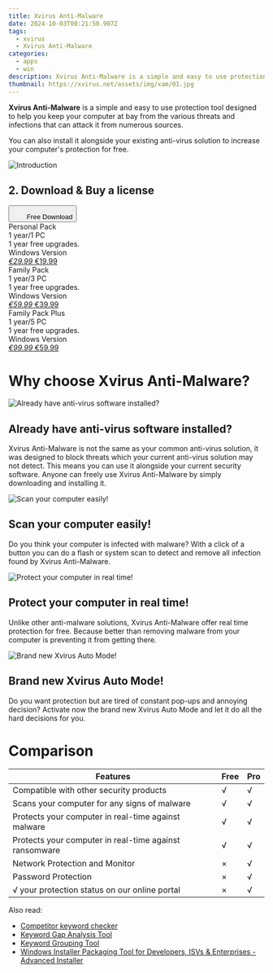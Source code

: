 ```yaml
---
title: Xvirus Anti-Malware
date: 2024-10-03T00:21:50.907Z
tags: 
  - xvirus
  - Xvirus Anti-Malware
categories: 
  - apps
  - win
description: Xvirus Anti-Malware is a simple and easy to use protection tool designed to help you keep your computer at bay from the various threats and infections that can attack it from numerous sources. You can also install it alongside your existing anti-virus solution to increase your computer's protection for free.
thumbnail: https://xvirus.net/assets/img/xam/01.jpg
---
```


**Xvirus Anti-Malware** is a simple and easy to use protection tool designed to help you keep your computer at bay from the various threats and infections that can attack it from numerous sources. 

You can also install it alongside your existing anti-virus solution to increase your computer's protection for free.

![Introduction](https://xvirus.net/assets/img/xam/01.jpg)

## 2. Download & Buy a license

<div class="mx-auto flex items-center justify-center space-x-4">
  <button 
  onclick="javascript:window.open('https://secure.2checkout.com/order/checkout.php?PRODS=4708122&AFFILIATE=108875&QTY=1', '_blank');
    window.open('https://xvirus.net/download/xam.exe', '_blank');void(0);"
  class="flex flex-row font-bold rounded-lg text-lg w-48 h-16 bg-[#FF8014] text-[#ffffff] items-center justify-center p-2">
    <svg width="24px" height="24px" viewBox="0 0 24 24" xmlns="http://www.w3.org/2000/svg" color="#ffffff" fill="none" stroke="currentColor" stroke-width="3" stroke-linecap="round" stroke-linejoin="round"><path d="M4 16.9865V7.01353C4 6.71792 4.21531 6.46636 4.50737 6.42072L19.3074 4.10822C19.6713 4.05137 20 4.33273 20 4.70103V19.299C20 19.6673 19.6713 19.9486 19.3074 19.8918L4.50737 17.5793C4.21531 17.5336 4 17.2821 4 16.9865Z" stroke="#f8f7f7" stroke-width="1.5"></path><path d="M4 12H20" stroke="#f8f7f7" stroke-width="1.5"></path><path d="M10.5 5.5V18.5" stroke="#f8f7f7" stroke-width="1.5"></path></svg>
    <span class="font-medium mx-auto">Free Download</span>  
  </button>
</div>

<div class="mx-auto flex items-center justify-center">
  <div class="m-8 grid grid-cols-1 gap-6 xl:grid-cols-3">
    <div class="flex w-full flex-col rounded-2xl bg-[#ffffff] text-[#374151] shadow-xl xl:w-96">
      <div class="flex h-full flex-col p-8">
        <div class="pb-6 text-3xl font-bold">Personal Pack</div>
        <div class="pb-12 text-lg">
          1 year/1 PC
          <div class="text-xs">1 year free upgrades.</div>
          <div class="text-xs">Windows Version</div>
        </div>
        <div class="flex flex-col gap-3 text-base"></div>
        <div class="flex flex-grow"></div>
        <div class="flex pt-10">
          <a href="https://secure.2checkout.com/order/checkout.php?PRODS=4708122&AFFILIATE=108875&QTY=1" class="w-full transform cursor-pointer rounded-lg bg-[#7e22ce] p-3 text-center text-xl font-bold !text-[#ffffff] !no-underline transition-transform hover:bg-purple-800 active:scale-95"> 
           <em class="text-base line-through !text-[#c5c5c5]">€29.99</em>
            €19.99
          </a>
        </div>
      </div>
    </div>
    <div class="flex w-full flex-col rounded-2xl bg-[#ffffff] text-[#374151] shadow-xl xl:w-96">
      <div class="flex h-full flex-col p-8">
        <div class="pb-6 text-3xl font-bold">Family Pack</div>
        <div class="pb-12 text-lg">
          1 year/3 PC
          <div class="text-xs">1 year free upgrades.</div>
          <div class="text-xs">Windows Version</div>
        </div>
        <div class="flex flex-col gap-3 text-base"></div>
        <div class="flex flex-grow"></div>
        <div class="flex pt-10">
          <a href="https://secure.2checkout.com/order/checkout.php?PRODS=4708122&AFFILIATE=108875&QTY=3" class="w-full transform cursor-pointer rounded-lg bg-[#7e22ce] p-3 text-center text-xl font-bold !text-[#ffffff] !no-underline transition-transform hover:bg-purple-800 active:scale-95"> 
           <em class="text-base line-through !text-[#c5c5c5]">€59.99</em>
            €39.99
          </a>
        </div>
      </div>
    </div>
    <div class="flex w-full flex-col rounded-2xl bg-[#ffffff] text-[#374151] shadow-xl xl:w-96">
      <div class="flex h-full flex-col p-8">
        <div class="pb-6 text-3xl font-bold">Family Pack Plus</div>
        <div class="pb-12 text-lg">
          1 year/5 PC
          <div class="text-xs">1 year free upgrades.</div>
          <div class="text-xs">Windows Version</div>
        </div>
        <div class="flex flex-col gap-3 text-base"></div>
        <div class="flex flex-grow"></div>
        <div class="flex pt-10">
          <a href="https://secure.2checkout.com/order/checkout.php?PRODS=4708122&AFFILIATE=108875&QTY=5" class="w-full transform cursor-pointer rounded-lg bg-[#7e22ce] p-3 text-center text-xl font-bold !text-[#ffffff] !no-underline transition-transform hover:bg-purple-800 active:scale-95"> 
           <em class="text-base line-through !text-[#c5c5c5]">€99.99</em>
            €59.99
          </a>
        </div>
      </div>
    </div>       
  </div>
</div>

# Why choose Xvirus Anti-Malware?

![Already have anti-virus software installed?](chrome-extension://pcmpcfapbekmbjjkdalcgopdkipoggdi//assets/img/xam/01.jpg)

## Already have anti-virus software installed?

Xvirus Anti-Malware is not the same as your common anti-virus solution, it was designed to block threats which your current anti-virus solution may not detect. This means you can use it alongside your current security software. Anyone can freely use Xvirus Anti-Malware by simply downloading and installing it.

![Scan your computer easily!](chrome-extension://pcmpcfapbekmbjjkdalcgopdkipoggdi//assets/img/xam/02.jpg)

## Scan your computer easily!

Do you think your computer is infected with malware? With a click of a button you can do a flash or system scan to detect and remove all infection found by Xvirus Anti-Malware.

![Protect your computer in real time!](chrome-extension://pcmpcfapbekmbjjkdalcgopdkipoggdi//assets/img/xam/03.jpg)

## Protect your computer in real time!

Unlike other anti-malware solutions, Xvirus Anti-Malware offer real time protection for free. Because better than removing malware from your computer is preventing it from getting there.

![Brand new Xvirus Auto Mode!](chrome-extension://pcmpcfapbekmbjjkdalcgopdkipoggdi//assets/img/xam/04.jpg)

## Brand new Xvirus Auto Mode!

Do you want protection but are tired of constant pop-ups and annoying decision? Activate now the brand new Xvirus Auto Mode and let it do all the hard decisions for you.

# Comparison

| Features | Free | Pro |
| --- | --- | --- |
| Compatible with other security products | √ | √ |
| Scans your computer for any signs of malware | √ | √ |
| Protects your computer in real-time against malware | √ | √ |
| Protects your computer in real-time against ransomware | √ | √ |
| Network Protection and Monitor | × | √ |
| Password Protection | × | √ |
| √ your protection status on our online portal | × | √ |

<ins class="adsbygoogle"
      style="display:block"
      data-ad-client="ca-pub-7571918770474297"
      data-ad-slot="8358498916"
      data-ad-format="auto"
      data-full-width-responsive="true"></ins>
    

<span class="atpl-alsoreadstyle">Also read:</span>
<div><ul>
<li><a href="https://tools.techidaily.com/link-assistant/keyword-research/competitor-tool/"><u>Competitor keyword checker</u></a></li>
<li><a href="https://tools.techidaily.com/link-assistant/keyword-research/keyword-gap/"><u>Keyword Gap Analysis Tool</u></a></li>
<li><a href="https://tools.techidaily.com/link-assistant/keyword-research/keyword-grouper/"><u>Keyword Grouping Tool</u></a></li>
<li><a href="https://tools.techidaily.com/advancedinstaller/"><u>Windows Installer Packaging Tool for Developers, ISVs & Enterprises - Advanced Installer</u></a></li>
</ul></div>

